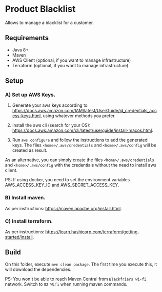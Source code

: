 # Product Blacklist

Allows to manage a blacklist for a customer.

## Requirements

* Java 8+
* Maven
* AWS Client (optional, if you want to manage infrastructure)
* Terraform (optional, if you want to manage infrastructure)

## Setup

### A) Set up AWS Keys.

1) Generate your aws keys according to https://docs.aws.amazon.com/IAM/latest/UserGuide/id_credentials_access-keys.html, using whatever methods you prefer.

2) Install the aws cli (search for your OS): https://docs.aws.amazon.com/cli/latest/userguide/install-macos.html.

3) Run ```aws configure``` and follow the instructions to add the generated keys. The files ```<home>/.aws/credentials``` and ```<home>/.aws/config``` will be created as result.

As an alternative, you can simply create the files ```<home>/.aws/credentials``` and ```<home>/.aws/config``` with the credentials without the need to install aws client.

PS: If using docker, you need to set the environment variables AWS_ACCESS_KEY_ID and AWS_SECRET_ACCESS_KEY.

### B) Install maven.

As per instructions: https://maven.apache.org/install.html.

### C) Install terraform.

As per instructions: https://learn.hashicorp.com/terraform/getting-started/install.

## Build

On this folder, execute ```mvn clean package```. The first time you execute this, it will download the dependencies.

PS: You won't be able to reach Maven Central from ```Blackfriars wi-fi``` network. Switch to ```O2 Wifi``` when running maven commands.